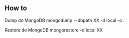 How to
------------------
Dump do MongoDB
mongodump --dbpath XX -d local -o .

Restore do MongoDB
mongorestore -d local XX